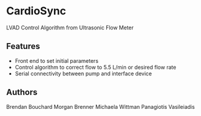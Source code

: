 # CardioSync
LVAD Control Algorithm from Ultrasonic Flow Meter

## Features

- Front end to set initial parameters
- Control algorithm to correct flow to 5.5 L/min or desired flow rate
- Serial connectivity between pump and interface device

## Authors
Brendan Bouchard
Morgan Brenner
Michaela Wittman
Panagiotis Vasileiadis